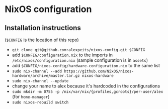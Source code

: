 # NixOS configuration

## Installation instructions

(`$CONFIG` is the location of this repo)

- `git clone git@github.com:alexpeits/nixos-config.git $CONFIG`
- add `$CONFIG/configuration.nix` to the imports in `/etc/nixos/configuration.nix` (sample configuration is in `assets`)
- add `$CONFIG/nixos-config/hardware-configuration.nix` to the same list
- `sudo nix-channel --add https://github.com/NixOS/nixos-hardware/archive/master.tar.gz nixos-hardware`
- `sudo nix-channel --update`
- change your name to alex because it's hardcoded in the configurations
- `sudo mkdir -m 0755 -p /nix/var/nix/{profiles,gcroots}/per-user/alex` (for `home-manager`)
- `sudo nixos-rebuild switch`
